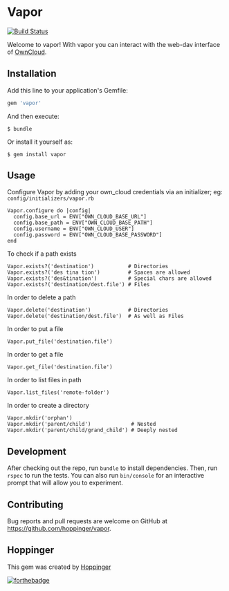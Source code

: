 # Vapor

[![Build Status](http://drone.hoppinger.com/api/badges/hoppinger/vapor/status.svg)](http://drone.hoppinger.com/hoppinger/vapor)


Welcome to vapor! With vapor you can interact with the web-dav interface of [OwnCloud](https://owncloud.org/).

## Installation

Add this line to your application's Gemfile:

```ruby
gem 'vapor'
```

And then execute:

    $ bundle

Or install it yourself as:

    $ gem install vapor

## Usage

Configure Vapor by adding your own_cloud credentials via an initializer;
eg: `config/initializers/vapor.rb`

    Vapor.configure do |config|
      config.base_url = ENV["OWN_CLOUD_BASE_URL"]
      config.base_path = ENV["OWN_CLOUD_BASE_PATH"]
      config.username = ENV["OWN_CLOUD_USER"]
      config.password = ENV["OWN_CLOUD_BASE_PASSWORD"]
    end

To check if a path exists

    Vapor.exists?('destination')           # Directories
    Vapor.exists?('des tina tion')         # Spaces are allowed
    Vapor.exists?('des&tination')          # Special chars are allowed
    Vapor.exists?('destination/dest.file') # Files

In order to delete a path

    Vapor.delete('destination')            # Directories
    Vapor.delete('destination/dest.file')  # As well as Files

In order to put a file

    Vapor.put_file('destination.file')

In order to get a file

    Vapor.get_file('destination.file')

In order to list files in path

    Vapor.list_files('remote-folder')

In order to create a directory

    Vapor.mkdir('orphan')
    Vapor.mkdir('parent/child')             # Nested
    Vapor.mkdir('parent/child/grand_child') # Deeply nested

## Development

After checking out the repo, run `bundle` to install dependencies. Then, run `rspec` to run the tests. You can also run `bin/console` for an interactive prompt that will allow you to experiment.

## Contributing

Bug reports and pull requests are welcome on GitHub at https://github.com/hoppinger/vapor.

## Hoppinger

This gem was created by [Hoppinger](http://www.hoppinger.com)

[![forthebadge](http://forthebadge.com/images/badges/built-with-ruby.svg)](http://www.hoppinger.com)
